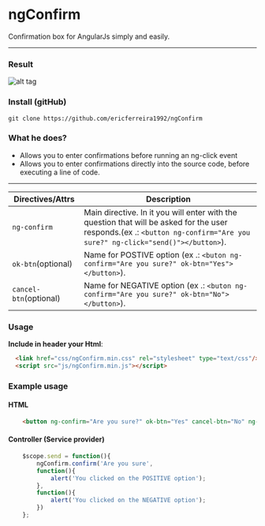 # ngConfirm
Confirmation box for AngularJs simply and easily.

---

### Result
![alt tag](https://s24.postimg.org/c3fhbxhrp/confirm.jpg)

### Install (gitHub)
```
git clone https://github.com/ericferreira1992/ngConfirm
```
### What he does?
* Allows you to enter confirmations before running an ng-click event
* Allows you to enter confirmations directly into the source code, before executing a line of code.

---

Directives/Attrs		| Description
----					| ----
`ng-confirm`		    | Main directive. In it you will enter with the question that will be asked for the user responds.(ex .: ``` <button ng-confirm="Are you sure?" ng-click="send()"></button> ```).
`ok-btn`(optional)      | Name for POSTIVE option (ex .: ``` <buton ng-confirm="Are you sure?" ok-btn="Yes"></button> ```).
`cancel-btn`(optional)  | Name for NEGATIVE option (ex .: ``` <buton ng-confirm="Are you sure?" ok-btn="No"></button> ```).

### Usage
**Include in header your Html**:
```html
  <link href="css/ngConfirm.min.css" rel="stylesheet" type="text/css"/>
  <script src="js/ngConfirm.min.js"></script>
```

### Example usage
#### HTML
```html
    <button ng-confirm="Are you sure?" ok-btn="Yes" cancel-btn="No" ng-click="send()">Send</button>
```
#### Controller (Service provider)
```javascript
    $scope.send = function(){
		ngConfirm.confirm('Are you sure',
		function(){
			alert('You clicked on the POSITIVE option');
		},
		function(){
			alert('You clicked on the NEGATIVE option');
		})
	};
```
